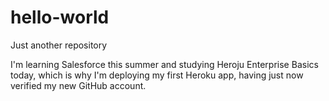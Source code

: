 # hello-world
Just another repository

I'm learning Salesforce this summer and studying Heroju Enterprise Basics today, which is why I'm deploying my first Heroku app, having just now verified my new GitHub account.
